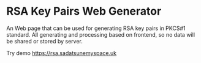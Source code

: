 # RSA Key Pairs Web Generator

An Web page that can be used for generating RSA key pairs in PKCS#1 standard.
All generating and processing based on frontend, so no data will be shared or stored by server.

Try demo https://rsa.sadatsunemyspace.uk

